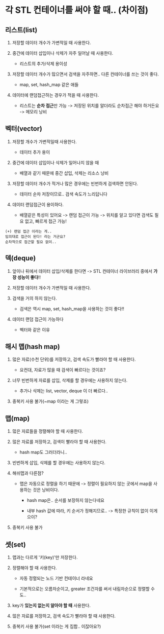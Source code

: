 # 각 STL 컨테이너를 써야 할 때.. (차이점)

## 리스트(list)

1. 저장할 데이터 개수가 가변적일 때 사용한다.

2. 중간에 데이터 삽입이나 삭제가 자주 일어날 때 사용한다.

    - 리스트의 추가/삭제 용이성

3. 저장할 데이터 개수가 많으면서 검색을 자주하면.. 다른 컨테이너를 쓰는 것이 좋다.

    - map, set, hash_map 같은 애들

4. 데이터에 랜덤접근하는 경우가 적을 때 사용한다.

    - 리스트는 **순차 접근**만 가능 -> 저장된 위치를 알더라도 순차접근 해야 하거든요 -> 메모리 낭비

## 벡터(vector)

1. 저장할 개수가 가변적일때 사용한다.

    - 데이터 추가 용이

2. 중간에 데이터 삽입이나 삭제가 일어나지 않을 때

    - 배열과 같기 때문에 중간 삽입, 삭제는 리소스 낭비

3. 저장할 데이터 개수가 적거나 많은 경우에는 빈번하게 검색하면 안된다.

    - 데이터 순차 저장이므로.. 검색 속도가 느리답니다

4. 데이터 랜덤접근이 용이하다.
    
    - 배열같은 특성이 있어요 -> 랜덤 접근이 가능 -> 위치를 알고 있다면 검색도 필요 없고, 빠르게 접근 가능!

```
(+) 랜덤 접근 이라는 게..
임의대로 접근이 된다! 라는 거군요?
순차적으로 접근할 필요 없이..
```

## 덱(deque)

1. 앞이나 뒤에서 데이터 삽입/삭제를 한다면 -> STL 컨테이너 라이브러리 중에서 **가장 성능이 좋다**!!

2. 저장할 데이터 개수가 가변적일 때 사용한다.

3. 검색을 거의 하지 않는다.

    - 검색은 역시 map, set, hash_map을 사용하는 것이 좋다!!

4. 데이터 랜덤 접근이 가능하다

    - 벡터와 같은 이유

## 해시 맵(hash map)

1. 많은 자료(수천 단위)를 저장하고, 검색 속도가 빨라야 할 때 사용한다.

    - 요컨대, 자료가 많을 때 검색이 빠르다는 것이죠?

2. 너무 빈번하게 자료를 삽입, 삭제를 할 경우에는 사용하지 않는다.

    - 추가나 삭제는 list, vector, deque 이 더 빠르다..

3. 중복키 사용 불가(~map 이라는 게 그렇죠)

## 맵(map)

1. 많은 자료들을 정렬해야 할 때 사용한다.

2. 많은 자료를 저장하고, 검색이 빨라야 할 때 사용한다.

    - hash map도 그러더라니..

3. 빈번하게 삽입, 삭제를 할 경우에는 사용하지 않는다.

4. 해쉬맵과 다른점?

    - 맵은 자동으로 정렬을 하기 때문에 -> 정렬이 필요하지 않는 곳에서 map을 사용하는 것은 낭비이다.

        - hash map은.. 순서를 보장하지 않는다네요

        - 내부 hash 값에 따라, 키 순서가 정해지므로.. -> 특정한 규칙이 없이 이게 으이?

5. 중복키 사용 불가

## 셋(set)

1. 맵과는 다르게 '키(key)'만 저장한다.

2. 정렬해야 할 때 사용한다.

    - 자동 정렬되는 노드 기반 컨테이너 라네요

    - 기본적으로는 오름차순이고, greater 조건자를 써서 내림차순으로 정렬할 수도..

3. key가 **있는지 없는지 알아야 할 때** 사용한다.

4. 많은 자료를 저장하고, 검색 속도가 빨라야 할 때 사용한다.

5. 중복키 사용 불가(set 이라는 게 집합.. 이잖아요?)
